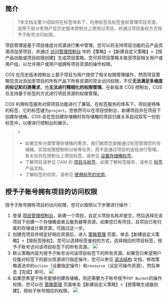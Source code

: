 ## 简介

>?本文档主要介绍如何在标签体系下，利用标签及标签鉴权管理项目资源，适用于部分老用户在历史版本控制台上使用过项目，并通过项目鉴权方式授予子账号访问权限。

项目管理是基于项目维度对资源进行集中管理。您可以将支持项目功能的云产品资源添加至项目，并通过 [访问管理控制台](https://console.cloud.tencent.com/cam) 中的【策略】>【新建自定义策略】>【按产品功能或项目权限创建】生成项目策略。您可将项目策略关联至项目相关用户或用户组，以允许用户或用户组拥有项目资源的操作权限。

COS 在历史版本控制台上基于项目为用户提供了相关权限管理操作，然而项目策略包含对添加至项目的所有产品下所有资源的完全访问权限，不仅**无法满足多维度的标记和归类需求**，也**无法进行精细化的权限管理**。在新版本 COS 控制台，COS 仅支持基于标签的方式进行项目资源的权限管理。

COS 利用标签服务对原项目功能进行了兼容。在标签服务的体系下，项目是特殊的标签，它的标签键为`project`。您依然可以在项目控制台，新建项目并在项目下创建存储桶，COS 会在您创建存储桶时将存储桶的项目归属关系自动双写一份到标签中，以便进行控制台的展示。

> ?
> - 如果您有分类管理存储桶的需求，我们推荐您直接通过标签管理您的存储桶，实现权限控制和分账等任务，而不是通过项目的途径进行管理。有关如何在控制台上增加标签，请参见 [设置存储桶标签](https://cloud.tencent.com/document/product/436/34830)。
> - 了解项目请参见 CAM 的 [项目与标签](https://cloud.tencent.com/document/product/598/32738#.E9.A1.B9.E7.9B.AE.E7.AE.80.E4.BB.8B)，如需了解标签服务，请参见 [标签](https://cloud.tencent.com/document/product/651) 产品文档。
> - 了解标签的优势，请参见 [使用标签的优势](https://cloud.tencent.com/document/product/598/32738#.E4.BD.BF.E7.94.A8.E6.A0.87.E7.AD.BE.E7.9A.84.E4.BC.98.E5.8A.BF)。

## 授予子账号拥有项目的访问权限

授予子账号拥有项目的访问权限，您可以按照以下步骤进行操作：

1. 登录 [项目管理控制台](https://console.cloud.tencent.com/project)，新建一个项目，自定义项目名称并提交，然后选择在该项目下创建一个存储桶或者云服务器等资源。如果您已有项目，且项目已有归属的存储或计算资源，可跳过这一步。
2. 创建完项目并绑定好相应资源后，进入 [策略管理](https://console.cloud.tencent.com/cam/policy) 页面，单击【新建自定义策略】>【按标签授权】，您可以选择标签鉴权的方式，选择相应的项目标签，授予子账号访问该项目标签下的所有资源。
   ![](https://main.qcloudimg.com/raw/ef361d9c809478f0ac81e38dac9bbf9f.png)
3. 默认策略内容为授予子账号访问该项目标签下的所有资源。如果您只希望用户仅能对标签下的部分资源进行指定操作，您可以参见 [语法结构](https://cloud.tencent.com/document/product/598/10604) 文档，修改策略语法中的`action`（设置指定操作）和`resource`（设定可操作资源），然后单击【完成】即可。
![](https://main.qcloudimg.com/raw/70c3367cbcca8abc188662982316c5b8.png)
4. 如果您希望子账号能够创建存储桶，则还需要为子账号授予`PUT Bucket`的操作权限。您可以在 [策略管理](https://console.cloud.tencent.com/cam/policy) 页面单击【新建自定义策略】>【按策略生成器创建】，授权子账号相应的权限。
![](https://main.qcloudimg.com/raw/1780442f042a88e2c819f62b61882913.jpg)
